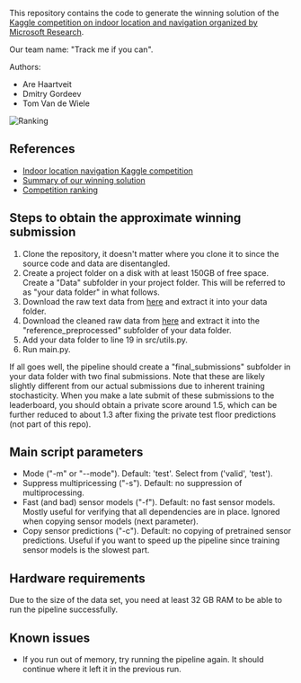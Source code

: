 This repository contains the code to generate the winning solution of the [Kaggle competition on indoor location and navigation organized by Microsoft Research](https://www.kaggle.com/c/indoor-location-navigation/).

Our team name: "Track me if you can".

Authors:
- Are Haartveit
- Dmitry Gordeev
- Tom Van de Wiele

![Ranking](https://i.ibb.co/KhzRZ72/final-ranking.png)

## References
- [Indoor location navigation Kaggle competition](https://www.kaggle.com/c/indoor-location-navigation/)
- [Summary of our winning solution](https://www.kaggle.com/c/indoor-location-navigation/discussion/240176)
- [Competition ranking](https://www.kaggle.com/c/indoor-location-navigation/leaderboard)

## Steps to obtain the approximate winning submission
1. Clone the repository, it doesn't matter where you clone it to since the source code and data are disentangled.
1. Create a project folder on a disk with at least 150GB of free space. Create a "Data" subfolder in your project folder. This will be referred to as "your data folder" in what follows.
1. Download the raw text data from [here](https://www.kaggle.com/c/indoor-location-navigation/data) and extract it into your data folder.
1. Download the cleaned raw data from [here](https://www.kaggle.com/tomokikmogura/indoor-location-navigation-path-files?select=train) and extract it into the "reference_preprocessed" subfolder of your data folder.
1. Add your data folder to line 19 in src/utils.py.
1. Run main.py.
  
If all goes well, the pipeline should create a "final_submissions" subfolder in your data folder with two final submissions. Note that these are likely slightly different from our actual submissions due to inherent training stochasticity. When you make a late submit of these submissions to the leaderboard, you should obtain a private score around 1.5, which can be further reduced to about 1.3 after fixing the private test floor predictions (not part of this repo).

## Main script parameters
- Mode ("-m" or "--mode"). Default: 'test'. Select from ('valid', 'test').
- Suppress multipricessing ("-s"). Default: no suppression of multiprocessing.
- Fast (and bad) sensor models ("-f"). Default: no fast sensor models. Mostly useful for verifying that all dependencies are in place. Ignored when copying sensor models (next parameter).
- Copy sensor predictions ("-c"). Default: no copying of pretrained sensor predictions. Useful if you want to speed up the pipeline since training sensor models is the slowest part.

## Hardware requirements
Due to the size of the data set, you need at least 32 GB RAM to be able to run the pipeline successfully.

## Known issues
- If you run out of memory, try running the pipeline again. It should continue where it left it in the previous run.
